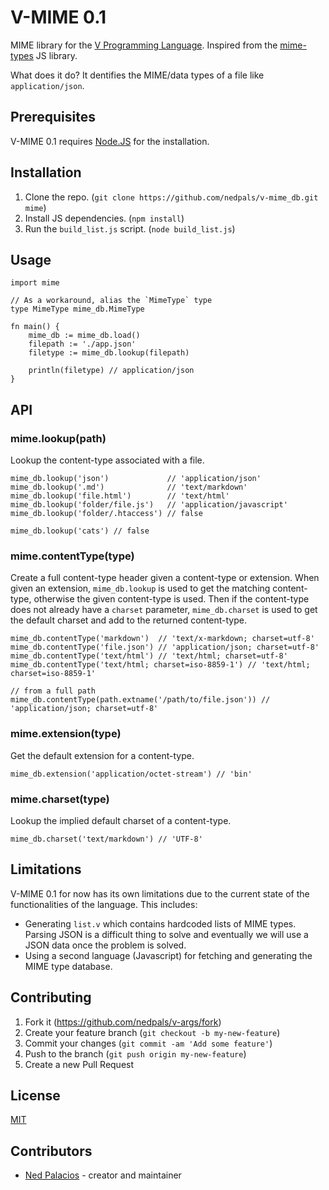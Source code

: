 # V-MIME 0.1
MIME library for the [V Programming Language](https://github.com/vlang/v). Inspired from the [mime-types](https://github.com/jshttp/mime-types) JS library.

What does it do? It dentifies the MIME/data types of a file like `application/json`.

## Prerequisites
V-MIME 0.1 requires [Node.JS](https://nodejs.org) for the installation.

## Installation
1. Clone the repo. (`git clone https://github.com/nedpals/v-mime_db.git mime`)
2. Install JS dependencies. (`npm install`)
3. Run the `build_list.js` script. (`node build_list.js`)

## Usage
```golang
import mime

// As a workaround, alias the `MimeType` type
type MimeType mime_db.MimeType

fn main() {
    mime_db := mime_db.load()
    filepath := './app.json'
    filetype := mime_db.lookup(filepath)

    println(filetype) // application/json
}
```

## API

### mime.lookup(path)

Lookup the content-type associated with a file.

```golang
mime_db.lookup('json')             // 'application/json'
mime_db.lookup('.md')              // 'text/markdown'
mime_db.lookup('file.html')        // 'text/html'
mime_db.lookup('folder/file.js')   // 'application/javascript'
mime_db.lookup('folder/.htaccess') // false

mime_db.lookup('cats') // false
```

### mime.contentType(type)

Create a full content-type header given a content-type or extension.
When given an extension, `mime_db.lookup` is used to get the matching
content-type, otherwise the given content-type is used. Then if the
content-type does not already have a `charset` parameter, `mime_db.charset`
is used to get the default charset and add to the returned content-type.

```golang
mime_db.contentType('markdown')  // 'text/x-markdown; charset=utf-8'
mime_db.contentType('file.json') // 'application/json; charset=utf-8'
mime_db.contentType('text/html') // 'text/html; charset=utf-8'
mime_db.contentType('text/html; charset=iso-8859-1') // 'text/html; charset=iso-8859-1'

// from a full path
mime_db.contentType(path.extname('/path/to/file.json')) // 'application/json; charset=utf-8'
```

### mime.extension(type)

Get the default extension for a content-type.

```golang
mime_db.extension('application/octet-stream') // 'bin'
```

### mime.charset(type)

Lookup the implied default charset of a content-type.

```golang
mime_db.charset('text/markdown') // 'UTF-8'
```

## Limitations
V-MIME 0.1 for now has its own limitations due to the current state of the functionalities of the language. This includes:
- Generating `list.v` which contains hardcoded lists of MIME types. Parsing JSON is a difficult thing to solve and eventually we will use a JSON data once the problem is solved.
- Using a second language (Javascript) for fetching and generating the MIME type database.

## Contributing
1. Fork it (<https://github.com/nedpals/v-args/fork>)
2. Create your feature branch (`git checkout -b my-new-feature`)
3. Commit your changes (`git commit -am 'Add some feature'`)
4. Push to the branch (`git push origin my-new-feature`)
5. Create a new Pull Request

## License
[MIT](LICENSE)

## Contributors

- [Ned Palacios](https://github.com/nedpals) - creator and maintainer